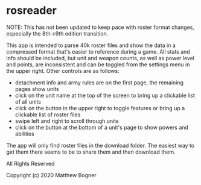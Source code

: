 # rosreader

NOTE: This has not been updated to keep pace with roster format changes, especially the 8th->9th edition transition.

This app is intended to parse 40k roster files and show the data in a compressed format that's easier to reference during a game.  All stats and info should be included, but unit and weapon counts, as well as power level and points, are inconsistent and can be toggled from the settings menu in the upper right.  Other controls are as follows:

 - detachment info and army rules are on the first page, the remaining pages show units
 - click on the unit name at the top of the screen to bring up a clickable list of all units
 - click on the button in the upper right to toggle features or bring up a clickable list of roster files
 - swipe left and right to scroll through units
 - click on the button at the bottom of a unit's page to show powers and abilities
 
The app will only find roster files in the download folder.  The easiest way to get them there seems to be to share them and then download them.

All Rights Reserved

Copyright (c) 2020 Matthew Bogner
